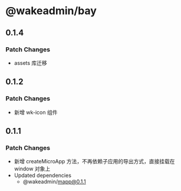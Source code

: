 # @wakeadmin/bay

## 0.1.4

### Patch Changes

- assets 库迁移

## 0.1.2

### Patch Changes

- 新增 wk-icon 组件

## 0.1.1

### Patch Changes

- 新增 createMicroApp 方法，不再依赖子应用的导出方式，直接挂载在 window 对象上
- Updated dependencies
  - @wakeadmin/mapp@0.1.1
